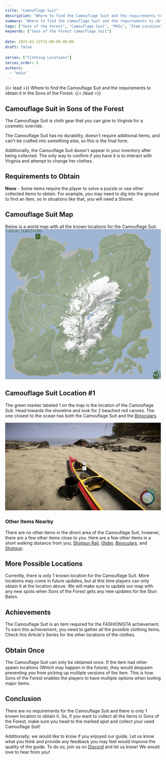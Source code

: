 ```yaml
---
title: "Camouflage Suit"
description: "Where to find the Camouflage Suit and the requirements to obtain it in the Sons of the Forest."
summary: "Where to find the Camouflage Suit and the requirements to obtain it. Click here to learn more about it!"
tags: ["Sons of the Forest", "Camouflage Suit", "POIs", "Item Location", "Map"]
keywords: ["Sons of the Forest Camouflage Suit"]

date: 2023-03-12T15:00:00-08:00
draft: false

series: ["Clothing Locations"]
series_order: 5
authors:
  - "mala"
---
```


{{< lead >}}
Where to find the Camouflage Suit and the requirements to obtain it in the Sons of the Forest.
{{< /lead >}}

## Camouflage Suit in Sons of the Forest
The Camouflage Suit is cloth gear that you can give to Virginia for a cosmetic override. 

The Camouflage Suit has no durability, doesn't require additional items, and can't be crafted into something else, so this is the final form.

Additionally, the Camouflage Suit doesn't appear in your inventory after being collected. The only way to confirm if you have it is to interact with Virginia and attempt to change her clothes. 

## Requirements to Obtain
**None** - Some items require the player to solve a puzzle or use other collected items to obtain. For example, you may need to dig into the ground to find an item, so in situations like that, you will need a  Shovel. 

## Camouflage Suit Map
Below is a world map with all the known locations for the Camouflage Suit.
![Sons of the Forest Camouflage Suit Map Location](img/map.webp)

## Camouflage Suit Location #1
The green marker labeled 1 on the map is the location of the Camouflage Suit. Head towards the shoreline and look for 2 beached red canoes. The one closest to the ocean has both the Camouflage Suit and the [Binoculars](/sons-of-the-forest/guides/binoculars/).

![Sons of the Forest Camouflage Suit Location 1](featured.webp)

### Other Items Nearby
There are no other items in the direct area of the Camouflage Suit, however, there are a few other items close to you. Here are a few other items in a short walking distance from you; [Shotgun Rail](/sons-of-the-forest/guides/shotgun-rail/), [Glider](/sons-of-the-forest/guides/glider/), [Binoculars](/sons-of-the-forest/guides/binoculars/), and [Shotgun](/sons-of-the-forest/guides/shotgun/).

## More Possible Locations
Currently, there is only 1 known location for the Camouflage Suit. More locations may come in future updates, but at this time players can only obtain it at the location above.
We will make sure to update our map with any new spots when Sons of the Forest gets any new updates for the Stun Baton.

## Achievements 
The Camouflage Suit is an item required for the FASHIONISTA achievement. To earn this achievement, you need to gather all the possible clothing items. Check this Article's Series for the other locations of the clothes. 

## Obtain Once
The Camouflage Suit can only be obtained once. If the item had other spawn locations (Which may happen in the future), they would despawn preventing you from picking up multiple versions of the item. This is how Sons of the Forest enables the players to have multiple options when looting major items. 

## Conclusion
There are no requirements for the Camouflage Suit and there is only 1 known location to obtain it. So, if you want to collect all the items in Sons of the Forest, make sure you head to the marked spot and collect your used Camouflage Suit!

Additionally; we would like to know if you enjoyed our guide. Let us know what you think and provide any feedback you may feel would improve the quality of the guide. To do so, join us on [Discord](https://discord.gg/ZXp93XsKnN) and let us know! We would love to hear from you! 
